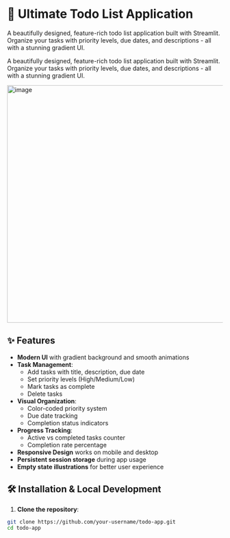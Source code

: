 # 🚀 Ultimate Todo List Application

A beautifully designed, feature-rich todo list application built with Streamlit. Organize your tasks with priority levels, due dates, and descriptions - all with a stunning gradient UI.


A beautifully designed, feature-rich todo list application built with Streamlit. Organize your tasks with priority levels, due dates, and descriptions - all with a stunning gradient UI.

<img width="1114" height="553" alt="image" src="https://github.com/user-attachments/assets/950802c6-64bf-4616-a8a5-d3a87e9daf2d" />

## ✨ Features

- **Modern UI** with gradient background and smooth animations
- **Task Management**:
  - Add tasks with title, description, due date
  - Set priority levels (High/Medium/Low)
  - Mark tasks as complete
  - Delete tasks
- **Visual Organization**:
  - Color-coded priority system
  - Due date tracking
  - Completion status indicators
- **Progress Tracking**:
  - Active vs completed tasks counter
  - Completion rate percentage
- **Responsive Design** works on mobile and desktop
- **Persistent session storage** during app usage
- **Empty state illustrations** for better user experience

## 🛠️ Installation & Local Development

1. **Clone the repository**:
```bash
git clone https://github.com/your-username/todo-app.git
cd todo-app
